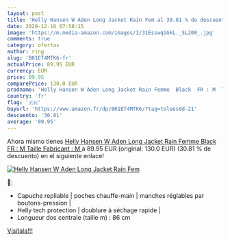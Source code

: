 ```yaml
---
layout: post
title: 'Helly Hansen W Aden Long Jacket Rain Fem al 30.81 % de descuento'
date: 2020-12-16 07:58:15
image: 'https://m.media-amazon.com/images/I/31EsswqiGkL._SL200_.jpg'
comments: true
category: ofertas
author: ring
slug: 'B01ET4MTK6-fr'
actualPrice: 89.95 EUR
currency: EUR
price: 89.95
comparePrice: 130.0 EUR
prodname: 'Helly Hansen W Aden Long Jacket Rain Femme  Black  FR : M  Taille Fabricant : M '
country: 'fr'
flag: '🇫🇷'
buyurl: 'https://www.amazon.fr/dp/B01ET4MTK6/?tag=tolees0d-21'
descuento: '30.81'
average: '89.95'
---
```


Ahora mismo tienes [Helly Hansen W Aden Long Jacket Rain Femme  Black  FR : M  Taille Fabricant : M ](https://www.amazon.fr/dp/B01ET4MTK6/?tag=tolees0d-21) a 89.95 EUR (original: 130.0 EUR) (30.81 %  de descuento) en el siguiente enlace!

[![Helly Hansen W Aden Long Jacket Rain Fem](https://m.media-amazon.com/images/I/31EsswqiGkL._SL200_.jpg)](https://www.amazon.fr/dp/B01ET4MTK6/?tag=tolees0d-21)

🔎:

- Capuche repliable | poches chauffe-main | manches réglables par boutons-pression |
- Helly tech protection | doublure à séchage rapide |
- Longueur dos centrale (taille m) : 86 cm

[Visítala!!!](https://www.amazon.fr/dp/B01ET4MTK6/?tag=tolees0d-21)
